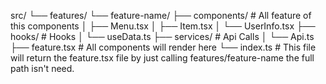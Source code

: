 src/
└── features/
    └── feature-name/
        ├── components/     # All feature of this components
        │   ├── Menu.tsx
        │   ├── Item.tsx
        │   └── UserInfo.tsx
        ├── hooks/          # Hooks
        │   └── useData.ts
        ├── services/       # Api Calls
        │   └── Api.ts
        ├── feature.tsx     # All components will render here
        └── index.ts        # This file will return the feature.tsx file by just calling features/feature-name
                                the full path isn't need.